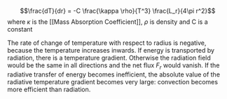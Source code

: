 $$\frac{dT}{dr} = -C \frac{\kappa \rho}{T^3} \frac{L_r}{4\pi r^2}$$ where $\kappa$ is the [[Mass Absorption Coefficient]], $\rho$ is density and C is a constant

The rate of change of temperature with respect to radius is negative, because the temperature increases inwards.
If energy is transported by radiation, there is a temperature gradient. Otherwise the radiation field would be the same in all directions and the net flux $F_r$ would vanish.
If the radiative transfer of energy becomes inefficient, the absolute value of the radiative temperature gradient becomes very large: convection becomes more efficient than radiation.